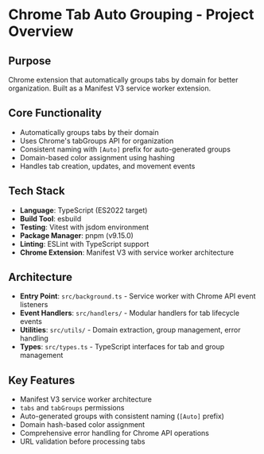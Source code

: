 # Chrome Tab Auto Grouping - Project Overview

## Purpose
Chrome extension that automatically groups tabs by domain for better organization. Built as a Manifest V3 service worker extension.

## Core Functionality
- Automatically groups tabs by their domain
- Uses Chrome's tabGroups API for organization
- Consistent naming with `[Auto]` prefix for auto-generated groups
- Domain-based color assignment using hashing
- Handles tab creation, updates, and movement events

## Tech Stack
- **Language**: TypeScript (ES2022 target)
- **Build Tool**: esbuild
- **Testing**: Vitest with jsdom environment
- **Package Manager**: pnpm (v9.15.0)
- **Linting**: ESLint with TypeScript support
- **Chrome Extension**: Manifest V3 with service worker architecture

## Architecture
- **Entry Point**: `src/background.ts` - Service worker with Chrome API event listeners
- **Event Handlers**: `src/handlers/` - Modular handlers for tab lifecycle events
- **Utilities**: `src/utils/` - Domain extraction, group management, error handling
- **Types**: `src/types.ts` - TypeScript interfaces for tab and group management

## Key Features
- Manifest V3 service worker architecture
- `tabs` and `tabGroups` permissions
- Auto-generated groups with consistent naming (`[Auto]` prefix)
- Domain hash-based color assignment
- Comprehensive error handling for Chrome API operations
- URL validation before processing tabs